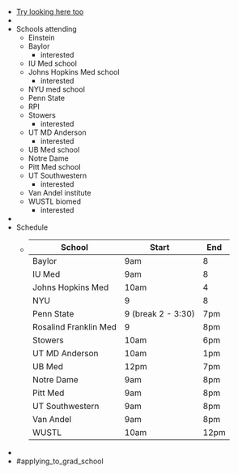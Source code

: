 - [Try looking here too](https://www.training.nih.gov/me/gfair/)
-
- Schools attending
	- Einstein
	- Baylor
		- interested
	- IU Med school
	- Johns Hopkins Med school
		- interested
	- NYU med school
	- Penn State
	- RPI
	- Stowers
		- interested
	- UT MD Anderson
		- interested
	- UB Med school
	- Notre Dame
	- Pitt Med school
	- UT Southwestern
		- interested
	- Van Andel institute
	- WUSTL biomed
		- interested
-
- Schedule
	- | School | Start | End |
	  |--|--|--|
	  |Baylor|9am|8|
	  |IU Med|9am|8|
	  |Johns Hopkins Med|10am|4|
	  |NYU|9|8|
	  |Penn State|9 (break 2 - 3:30)|7pm|
	  |Rosalind Franklin Med|9|8pm|
	  |Stowers|10am|6pm|
	  |UT MD Anderson|10am|1pm|
	  |UB Med|12pm|7pm|
	  |Notre Dame|9am|8pm|
	  |Pitt Med|9am|8pm|
	  |UT Southwestern|9am|8pm|
	  |Van Andel|9am|8pm|
	  |WUSTL|10am|12pm|
-
- #applying_to_grad_school